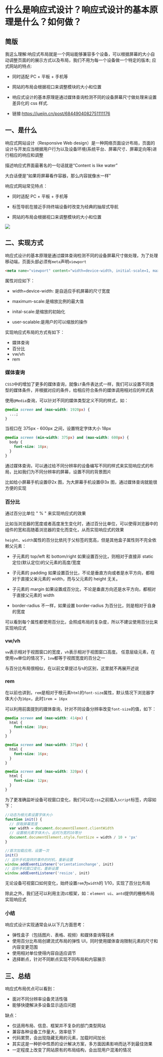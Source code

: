 # 什么是响应式设计？响应式设计的基本原理是什么？如何做？

## 简版

我这么理解:响应式布局就是一个网站能够兼容多个设备，可以根据屏幕的大小自动调整页面的的展示方式以及布局，我们不用为每一个设备做一个特定的版本; 应式网站的特点:

+   同时适配 PC + 平板 + 手机等
    
+   网站的布局会根据视口来调整模块的大小和位置
    
+   响应式设计的基本原理是通过媒体查询检测不同的设备屏幕尺寸做处理来设置差异化的 css 样式.
    
+   链接:https://juejin.cn/post/6844904082751111176
    

## 一、是什么

响应式网站设计（Responsive Web design）是一种网络页面设计布局，页面的设计与开发应当根据用户行为以及设备环境(系统平台、屏幕尺寸、屏幕定向等)进行相应的响应和调整

描述响应式界面最著名的一句话就是“Content is like water”

大白话便是“如果将屏幕看作容器，那么内容就像水一样”

响应式网站常见特点：

+   同时适配 PC + 平板 + 手机等
    
+   标签导航在接近手持终端设备时改变为经典的抽屉式导航
    
+   网站的布局会根据视口来调整模块的大小和位置
    

![](https://static.vue-js.com/ae68be30-9dba-11eb-85f6-6fac77c0c9b3.png)

## 二、实现方式

响应式设计的基本原理是通过媒体查询检测不同的设备屏幕尺寸做处理，为了处理移动端，页面头部必须有`meta`声明`viewport`

```html
<meta name="viewport" content="width=device-width, initial-scale=1, maximum-scale=1, user-scalable=no”>
```

属性对应如下：

+   width=device-width: 是自适应手机屏幕的尺寸宽度
    
+   maximum-scale:是缩放比例的最大值
    
+   inital-scale:是缩放的初始化
    
+   user-scalable:是用户的可以缩放的操作
    

实现响应式布局的方式有如下：

+   媒体查询
+   百分比
+   vw/vh
+   rem

### 媒体查询

`CSS3`中的增加了更多的媒体查询，就像`if`条件表达式一样，我们可以设置不同类型的媒体条件，并根据对应的条件，给相应符合条件的媒体调用相对应的样式表

使用`@Media`查询，可以针对不同的媒体类型定义不同的样式，如：

```css
@media screen and (max-width: 1920px) {
  ...;
}
```

当视口在 375px - 600px 之间，设置特定字体大小 18px

```css
@media screen (min-width: 375px) and (max-width: 600px) {
  body {
    font-size: 18px;
  }
}
```

通过媒体查询，可以通过给不同分辨率的设备编写不同的样式来实现响应式的布局，比如我们为不同分辨率的屏幕，设置不同的背景图片

比如给小屏幕手机设置@2x 图，为大屏幕手机设置@3x 图，通过媒体查询就能很方便的实现

### 百分比

通过百分比单位 " % " 来实现响应式的效果

比如当浏览器的宽度或者高度发生变化时，通过百分比单位，可以使得浏览器中的组件的宽和高随着浏览器的变化而变化，从而实现响应式的效果

`height`、`width`属性的百分比依托于父标签的宽高，但是其他盒子属性则不完全依赖父元素：

+   子元素的 top/left 和 bottom/right 如果设置百分比，则相对于直接非 static 定位(默认定位)的父元素的高度/宽度
    
+   子元素的 padding 如果设置百分比，不论是垂直方向或者是水平方向，都相对于直接父亲元素的 width，而与父元素的 height 无关。
    
+   子元素的 margin 如果设置成百分比，不论是垂直方向还是水平方向，都相对于直接父元素的 width
    
+   border-radius 不一样，如果设置 border-radius 为百分比，则是相对于自身的宽度
    

可以看到每个属性都使用百分比，会照成布局的复杂度，所以不建议使用百分比来实现响应式

### vw/vh

`vw`表示相对于视图窗口的宽度，`vh`表示相对于视图窗口高度。 任意层级元素，在使用`vw`单位的情况下，`1vw`都等于视图宽度的百分之一

与百分比布局很相似，在以前文章提过与`%`的区别，这里就不再展开述说

### rem

在以前也讲到，`rem`是相对于根元素`html`的`font-size`属性，默认情况下浏览器字体大小为`16px`，此时`1rem = 16px`

可以利用前面提到的媒体查询，针对不同设备分辨率改变`font-size`的值，如下：

```css
@media screen and (max-width: 414px) {
  html {
    font-size: 18px;
  }
}

@media screen and (max-width: 375px) {
  html {
    font-size: 16px;
  }
}

@media screen and (max-width: 320px) {
  html {
    font-size: 12px;
  }
}
```

为了更准确监听设备可视窗口变化，我们可以在`css`之前插入`script`标签，内容如下：

```js
//动态为根元素设置字体大小
function init() {
  // 获取屏幕宽度
  var width = document.documentElement.clientWidth
  // 设置根元素字体大小。此时为宽的10等分
  document.documentElement.style.fontSize = width / 10 + 'px'
}

//首次加载应用，设置一次
init()
// 监听手机旋转的事件的时机，重新设置
window.addEventListener('orientationchange', init)
// 监听手机窗口变化，重新设置
window.addEventListener('resize', init)
```

无论设备可视窗口如何变化，始终设置`rem`为`width`的 1/10，实现了百分比布局

除此之外，我们还可以利用主流`UI`框架，如：`element ui`、`antd`提供的栅格布局实现响应式

### 小结

响应式设计实现通常会从以下几方面思考：

+   弹性盒子（包括图片、表格、视频）和媒体查询等技术
+   使用百分比布局创建流式布局的弹性 UI，同时使用媒体查询限制元素的尺寸和内容变更范围
+   使用相对单位使得内容自适应调节
+   选择断点，针对不同断点实现不同布局和内容展示

## 三、总结

响应式布局优点可以看到：

+   面对不同分辨率设备灵活性强
+   能够快捷解决多设备显示适应问题

缺点：

+   仅适用布局、信息、框架并不复杂的部门类型网站
+   兼容各种设备工作量大，效率低下
+   代码累赘，会出现隐藏无用的元素，加载时间加长
+   其实这是一种折中性质的设计解决方案，多方面因素影响而达不到最佳效果
+   一定程度上改变了网站原有的布局结构，会出现用户混淆的情况

